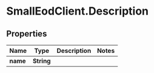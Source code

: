 # SmallEodClient.Description

## Properties

Name | Type | Description | Notes
------------ | ------------- | ------------- | -------------
**name** | **String** |  | 


